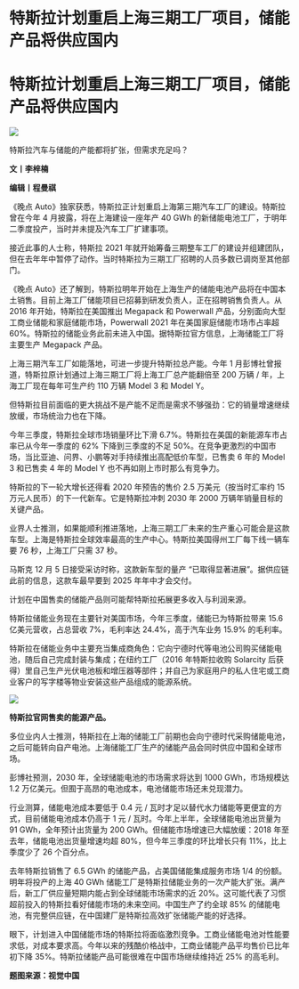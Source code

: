 # 特斯拉计划重启上海三期工厂项目，储能产品将供应国内

# 特斯拉计划重启上海三期工厂项目，储能产品将供应国内

![](https://inews.gtimg.com/news_bt/OqWNEMLYL4Q9GsjGaPbaKZ9aFKbwWJmNbpyopLcSEFjNUAA/1000)

特斯拉汽车与储能的产能都将扩张，但需求充足吗？

**文丨李梓楠**

**编辑丨程曼祺**

《晚点 Auto》独家获悉，特斯拉正计划重启上海第三期汽车工厂的建设。特斯拉曾在今年 4 月披露，将在上海建设一座年产 40 GWh
的新储能电池工厂，于明年二季度投产，当时并未提及汽车工厂扩建事项。

接近此事的人士称，特斯拉 2021 年就开始筹备三期整车工厂的建设并组建团队，但在去年年中暂停了动作。当时特斯拉为三期工厂招聘的人员多数已调岗至其他部门。

《晚点 Auto》还了解到，特斯拉明年开始在上海生产的储能电池产品将在中国本土销售。目前上海工厂储能项目已招募到研发负责人，正在招聘销售负责人。从 2016
年开始，特斯拉在美国推出 Megapack 和 Powerwall 产品，分别面向大型工商业储能和家庭储能市场，Powerwall 2021
年在美国家庭储能市场市占率超 60%。特斯拉的储能业务此前未进入中国。据特斯拉官方信息，上海储能工厂将主要生产 Megapack 产品。

上海三期汽车工厂如能落地，可进一步提升特斯拉总产能。今年 1 月彭博社曾报道，特斯拉原计划通过上海三期工厂将上海工厂总产能翻倍至 200 万辆 /
年，上海工厂现在每年可生产约 110 万辆 Model 3 和 Model Y。

但特斯拉目前面临的更大挑战不是产能不足而是需求不够强劲：它的销量增速继续放缓，市场统治力也在下降。

今年三季度，特斯拉全球市场销量环比下滑 6.7%。特斯拉在美国的新能源车市占率已从今年一季度的 62% 下降到三季度的不足
50%。在竞争更激烈的中国市场，当比亚迪、问界、小鹏等对手持续推出高配低价车型，已售卖 6 年的 Model 3 和已售卖 4 年的 Model Y
也不再如刚上市时那么有竞争力。

特斯拉的下一轮大增长还得看 2020 年预告的售价 2.5 万美元（按当时汇率约 15 万元人民币）的下一代新车。它是特斯拉冲刺 2030 年 2000
万辆年销量目标的关键产品。

业界人士推测，如果能顺利推进落地，上海三期工厂未来的生产重心可能会是这款车型。上海是特斯拉全球效率最高的生产中心。特斯拉美国得州工厂每下线一辆车要 76
秒，上海工厂只需 37 秒。

马斯克 12 月 5 日接受采访时称，这款新车型的量产 “已取得显著进展”。据供应链此前的信息，这款车最早要到 2025 年年中才会交付。

计划在中国售卖的储能产品则可能帮特斯拉拓展更多收入与利润来源。

特斯拉储能业务现在主要针对美国市场，今年三季度，储能已为特斯拉带来 15.6 亿美元营收，占总营收 7%，毛利率达 24.4%，高于汽车业务 15.9%
的毛利率。

特斯拉在储能业务中主要充当集成商角色：它向宁德时代等电池公司购买储能电池，随后自己完成封装与集成；在纽约工厂（2016 年特斯拉收购 Solarcity
后获得）里自己生产光伏电池板和增压器等部件；并自己为家庭用户的私人住宅或工商业客户的写字楼等物业安装这些产品组成的能源系统。

![](https://inews.gtimg.com/news_bt/Om5b5uS5t2BJvNaz3UOzN84GaEkRdyAQBvdsCI7BLc0vMAA/1000)

**特斯拉官网售卖的能源产品。**

多位业内人士推测，特斯拉在上海的储能工厂前期也会向宁德时代采购储能电池，之后可能转向自产电池。上海储能工厂生产的储能产品会同时供应中国和全球市场。

彭博社预测，2030 年，全球储能电池的市场需求将达到 1000 GWh，市场规模达 1.2 万亿美元。但囿于高昂的电池成本，电池储能市场还未兑现潜力。

行业测算，储能电池成本要低于 0.4 元 / 瓦时才足以替代水力储能等更便宜的方式，目前储能电池成本仍高于 1 元 /
瓦时。今年上半年，全球储能电池出货量为 91 GWh，全年预计出货量为 200 GWh。但储能市场增速已大幅放缓：2018 年至去年，储能电池出货量增速均超
80%，但今年三季度的环比增长只有 11%，比上季度少了 26 个百分点。

去年特斯拉销售了 6.5 GWh 的储能产品，占美国储能集成服务市场 1/4 的份额。明年将投产的上海 40 GWh
储能工厂是特斯拉储能业务的一次产能大扩张。满产后，新工厂供应量短期内能占到全球储能市场需求的近
20%。这可能代表了习惯超前投入的特斯拉看好储能市场的未来空间。中国生产了约全球 85%
的储能电池，有完整供应链，在中国建厂是特斯拉高效扩张储能产能的好选择。

眼下，计划进入中国储能市场的特斯拉将面临激烈竞争。工商业储能电池对性能要求低，对成本要求高。今年以来的残酷价格战中，工商业储能产品平均售价已比年初下降
35%。特斯拉储能产品可能很难在中国市场继续维持近 25% 的高毛利。

**题图来源：视觉中国**

